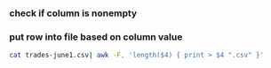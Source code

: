 ### check if column is nonempty
### put row into file based on column value
```bash
cat trades-june1.csv| awk -F, 'length($4) { print > $4 ".csv" }'
```
